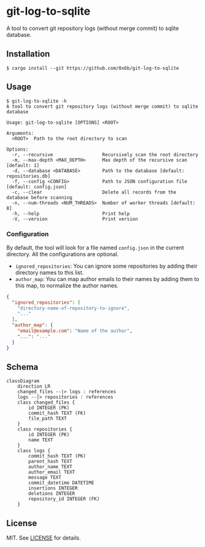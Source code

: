 # git-log-to-sqlite

A tool to convert git repository logs (without merge commit) to sqlite database.

## Installation

```
$ cargo install --git https://github.com/0x6b/git-log-to-sqlite
```

## Usage

```console
$ git-log-to-sqlite -h
A tool to convert git repository logs (without merge commit) to sqlite database

Usage: git-log-to-sqlite [OPTIONS] <ROOT>

Arguments:
  <ROOT>  Path to the root directory to scan

Options:
  -r, --recursive                  Recursively scan the root directory
  -m, --max-depth <MAX_DEPTH>      Max depth of the recursive scan [default: 1]
  -d, --database <DATABASE>        Path to the database [default: repositories.db]
  -f, --config <CONFIG>            Path to JSON configuration file [default: config.json]
  -c, --clear                      Delete all records from the database before scanning
  -n, --num-threads <NUM_THREADS>  Number of worker threads [default: 8]
  -h, --help                       Print help
  -V, --version                    Print version
```

### Configuration

By default, the tool will look for a file named `config.json` in the current directory. All the configurations are optional.

- `ignored_repositories`: You can ignore some repositories by adding their directory names to this list.
- `author_map`: You can map author emails to their names by adding them to this map, to normalize the author names.

```json
{
  "ignored_repositories": [
    "directory-name-of-repository-to-ignore",
    "..."
  ],
  "author_map": {
    "email@example.com": "Name of the author",
    "...": "..."
  }
}
```

## Schema

```mermaid
classDiagram 
    direction LR
    changed_files --|> logs : references
    logs --|> repositories : references
    class changed_files {
        id INTEGER (PK)
        commit_hash TEXT (FK)
        file_path TEXT
    }
    class repositories {
        id INTEGER (PK)
        name TEXT
    }
    class logs {
        commit_hash TEXT (PK)
        parent_hash TEXT
        author_name TEXT
        author_email TEXT
        message TEXT
        commit_datetime DATETIME
        insertions INTEGER
        deletions INTEGER
        repository_id INTEGER (FK)
    }
```

## License

MIT. See [LICENSE](LICENSE) for details.
